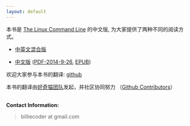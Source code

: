 ```yaml
---
layout: default
---
```

本书是 [The Linux Command Line](http://linuxcommand.org/) 的中文版,
为大家提供了两种不同的阅读方式。

* [中英文混合版](book)

* [中文版](book/zh) ([PDF-2014-9-26](http://media.happycasts.net/tlcl.pdf), [EPUB](http://billie66.gitbooks.io/tlcl-cn/))

欢迎大家参与本书的翻译: [github](https://github.com/billie66/TLCL)

<p>
本书的翻译由<a href="http://haoqicat.com/about/team">好奇猫团队</a>发起，并社区协同努力
（<a href="https://github.com/billie66/TLCL/graphs/contributors">Github Contributors</a>）
</p>

<p><br /><b>Contact Information:</b></p>

<blockquote>
<p>billiecoder at gmail.com</p>
</blockquote>
